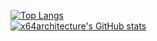 [![Top Langs](https://github-readme-stats.vercel.app/api/top-langs/?username=x64architecture&theme=radical&layout=compact)](https://github.com/anuraghazra/github-readme-stats)  
[![x64architecture's GitHub stats](https://github-readme-stats.vercel.app/api?username=x64architecture&theme=radical)](https://github.com/anuraghazra/github-readme-stats)

